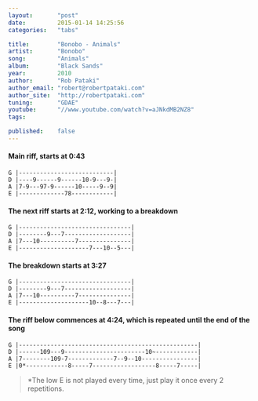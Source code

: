 ```yaml
---
layout:       "post"
date:         2015-01-14 14:25:56
categories:   "tabs"

title:        "Bonobo - Animals"
artist:       "Bonobo"
song:         "Animals"
album:        "Black Sands"
year:         2010
author:       "Rob Pataki"
author_email: "robert@robertpataki.com"
author_site:  "http://robertpataki.com"
tuning:       "GDAE"
youtube:      "//www.youtube.com/watch?v=aJNkdMB2NZ8"
tags:        

published:    false 
---
```


#### Main riff, starts at 0:43

```
G |---------------------------|
D |----9------9------10-9---9-|
A |7-9---97-9------10-----9--9|
E |-------------78------------|
```

#### The next riff starts at 2:12, working to a breakdown

```
G |--------------------------------|
D |--------9---7-------------------|
A |7---10----------7---------------|
E |--------------------7---10--5---|
```

#### The breakdown starts at 3:27

```
G |--------------------------------|
D |--------9---7-------------------|
A |7---10----------7---------------|
E |--------------------10--8---7---|
```

#### The riff below commences at 4:24, which is repeated until the end of the song

```
G |---------------------------------------------------|
D |------109---9-----------------------10~------------|
A |7--------109-7-------------7--9--10----------------|
E |0*------------8-----7------------------8-----7-----|
```

> *The low E is not played every time, just play it once every 2 repetitions.